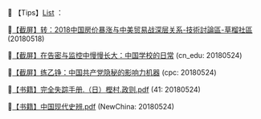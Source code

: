 📕 【Tips】[List](readme.md) ：

🔗[【截屏】转：2018中国房价暴涨与中美贸易战深层关系-技術討論區-草榴社區](http://go.choong.net/s/20180518) (20180518)

🔗[【截屏】在告密与监控中慢慢长大：中国学校的日常](http://go.choong.net/s/cn_edu/) (cn_edu: 20180524)

🔗[【截屏】练乙铮：中国共产党隐秘的影响力机器](http://go.choong.net/s/cpc)  (cpc: 20180524)

🔗[【书籍】完全失踪手册.（日）樫村.政则.pdf](http://go.choong.net/s/41)  (41: 20180524)

🔗[【书籍】中国现代史辨.pdf](http://go.choong.net/s/NewChina)  (NewChina: 20180524)


